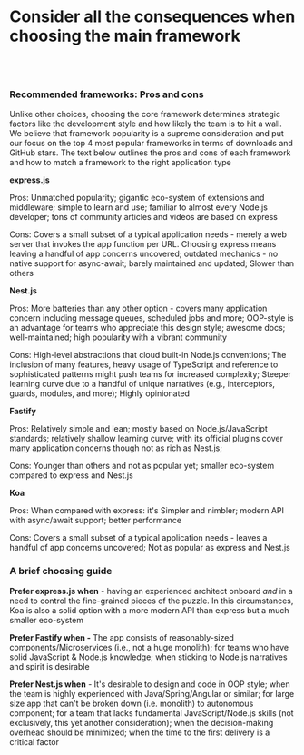 # Consider all the consequences when choosing the main framework

<br/><br/>

### Recommended frameworks: Pros and cons

Unlike other choices, choosing the core framework determines strategic factors like the development style and how likely the team is to hit a wall. We believe that framework popularity is a supreme consideration and put our focus on the top 4 most popular frameworks in terms of downloads and GitHub stars. The text below outlines the pros and cons of each framework and how to match a framework to the right application type

**express.js**

Pros: Unmatched popularity; gigantic eco-system of extensions and middleware; simple to learn and use; familiar to almost every Node.js developer; tons of community articles and videos are based on express

Cons: Covers a small subset of a typical application needs - merely a web server that invokes the app function per URL. Choosing express means leaving a handful of app concerns uncovered; outdated mechanics - no native support for async-await; barely maintained and updated; Slower than others

**Nest.js**

Pros: More batteries than any other option - covers many application concern including message queues, scheduled jobs and more; OOP-style is an advantage for teams who appreciate this design style; awesome docs; well-maintained; high popularity with a vibrant community

Cons: High-level abstractions that cloud built-in Node.js conventions; The inclusion of many features, heavy usage of TypeScript and reference to sophisticated patterns might push teams for increased complexity; Steeper learning curve due to a handful of unique narratives (e.g., interceptors, guards, modules, and more); Highly opinionated

**Fastify**

Pros: Relatively simple and lean; mostly based on Node.js/JavaScript standards; relatively shallow learning curve; with its official plugins cover many application concerns though not as rich as Nest.js;

Cons: Younger than others and not as popular yet; smaller eco-system compared to express and Nest.js

**Koa**

Pros: When compared with express: it's Simpler and nimbler; modern API with async/await support; better performance

Cons: Covers a small subset of a typical application needs - leaves a handful of app concerns uncovered; Not as popular as express and Nest.js

### A brief choosing guide

**Prefer express.js when** - having an experienced architect onboard _and_ in a need to control the fine-grained pieces of the puzzle. In this circumstances, Koa is also a solid option with a more modern API than express but a much smaller eco-system

**Prefer Fastify when -** The app consists of reasonably-sized components/Microservices (i.e., not a huge monolith); for teams who have solid JavaScript & Node.js knowledge; when sticking to Node.js narratives and spirit is desirable

**Prefer Nest.js when** - It's desirable to design and code in OOP style; when the team is highly experienced with Java/Spring/Angular or similar; for large size app that can't be broken down (i.e. monolith) to autonomous component; for a team that lacks fundamental JavaScript/Node.js skills (not exclusively, this yet another consideration); when the decision-making overhead should be minimized; when the time to the first delivery is a critical factor
